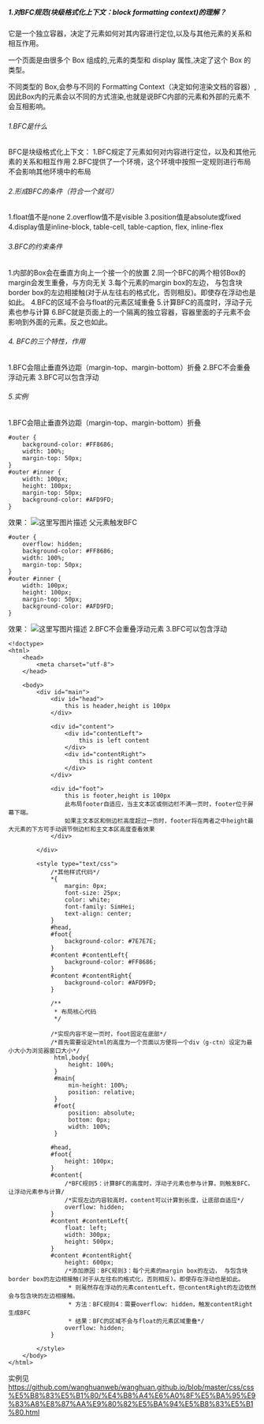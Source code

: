 ##### 1.对BFC规范(块级格式化上下文：block formatting context)的理解？

它是一个独立容器，决定了元素如何对其内容进行定位,以及与其他元素的关系和相互作用。

一个页面是由很多个 Box 组成的,元素的类型和 display 属性,决定了这个 Box 的类型。

 不同类型的 Box,会参与不同的 Formatting Context（决定如何渲染文档的容器）,因此Box内的元素会以不同的方式渲染,也就是说BFC内部的元素和外部的元素不会互相影响。

###### 1.BFC是什么

BFC是块级格式化上下文：
1.BFC规定了元素如何对内容进行定位，以及和其他元素的关系和相互作用
2.BFC提供了一个环境，这个环境中按照一定规则进行布局不会影响其他环境中的布局

###### 2.形成BFC的条件（符合一个就可）

1.float值不是none
2.overflow值不是visible
3.position值是absolute或fixed
4.display值是inline-block, table-cell, table-caption, flex, inline-flex

###### 3.BFC的约束条件

1.内部的Box会在垂直方向上一个接一个的放置
2.同一个BFC的两个相邻Box的margin会发生重叠，与方向无关
3.每个元素的margin box的左边， 与包含块border box的左边相接触(对于从左往右的格式化，否则相反)。即使存在浮动也是如此。
4.BFC的区域不会与float的元素区域重叠
5.计算BFC的高度时，浮动子元素也参与计算
6.BFC就是页面上的一个隔离的独立容器，容器里面的子元素不会影响到外面的元素。反之也如此。

###### 4. BFC的三个特性，作用

1.BFC会阻止垂直外边距（margin-top、margin-bottom）折叠
2.BFC不会重叠浮动元素
3.BFC可以包含浮动

###### 5.实例

1.BFC会阻止垂直外边距（margin-top、margin-bottom）折叠

```
#outer {
	background-color: #FF8686;
    width: 100%;
    margin-top: 50px;
}
#outer #inner {
    width: 100px;
    height: 100px;
    margin-top: 50px;
    background-color: #AFD9FD;
}
```
效果：
![这里写图片描述](http://img.blog.csdn.net/20160510161330603)
父元素触发BFC

```
#outer {
	overflow: hidden;
	background-color: #FF8686;
    width: 100%;
    margin-top: 50px;
}
#outer #inner {
    width: 100px;
    height: 100px;
    margin-top: 50px;
    background-color: #AFD9FD;
}

```
效果：
![这里写图片描述](http://img.blog.csdn.net/20160510161511036)
2.BFC不会重叠浮动元素
3.BFC可以包含浮动

```
<!doctype>
<html>
    <head>
        <meta charset="utf-8">
    </head>

    <body>
        <div id="main">
            <div id="head">
                this is header,height is 100px
            </div>

            <div id="content">
                <div id="contentLeft">
                    this is left content
                </div>
                <div id="contentRight">
                    this is right content
                </div>
            </div>

            <div id="foot">
                this is footer,height is 100px
                此布局footer自适应，当主文本区或侧边栏不满一页时，footer位于屏幕下端。
                如果主文本区和侧边栏高度超过一页时，footer将在两者之中height最大元素的下方可手动调节侧边栏和主文本区高度查看效果
            </div>

        </div>

        <style type="text/css">
            /*其他样式代码*/
            *{
                margin: 0px;
                font-size: 25px;
                color: white;
                font-family: SimHei;
                text-align: center;
            }
            #head,
            #foot{
                background-color: #7E7E7E;
            }
            #content #contentLeft{
                background-color: #FF8686;
            }
            #content #contentRight{
                background-color: #AFD9FD;
            }

            /**
             * 布局核心代码
             */

            /*实现内容不足一页时，foot固定在底部*/
            /*首先需要设定html的高度为一个页面以方便将一个div（g-ctn）设定为最小大小为浏览器窗口大小*/
             html,body{
                 height: 100%;
             }
             #main{
                 min-height: 100%;
                 position: relative;
             }
             #foot{
                 position: absolute;
                 bottom: 0px;
                 width: 100%;
             }

            #head,
            #foot{
                height: 100px;
            }
            #content{
                /*BFC规则5：计算BFC的高度时，浮动子元素也参与计算，则触发BFC，让浮动元素参与计算/
                /*实现左边内容较高时，content可以计算到长度，让底部自适应*/
                overflow: hidden;
            }
            #content #contentLeft{
                float: left;
                width: 300px;
                height: 500px;
            }
            #content #contentRight{
                height: 600px;
                /*添加原因：BFC规则3：每个元素的margin box的左边， 与包含块border box的左边相接触(对于从左往右的格式化，否则相反)。即使存在浮动也是如此。
                 * 则虽然存在浮动的元素contentLeft，但contentRight的左边依然会与包含块的左边相接触。
                 * 方法：BFC规则4：需要overflow: hidden，触发contentRight生成BFC
                 * 结果：BFC的区域不会与float的元素区域重叠*/
                overflow: hidden;
            }

        </style>
    </body>
</html>

```

实例见
https://github.com/wanghuanweb/wanghuan.github.io/blob/master/css/css%E5%B8%83%E5%B1%80/%E4%B8%A4%E6%A0%8F%E5%BA%95%E9%83%A8%E8%87%AA%E9%80%82%E5%BA%94%E5%B8%83%E5%B1%80.html
